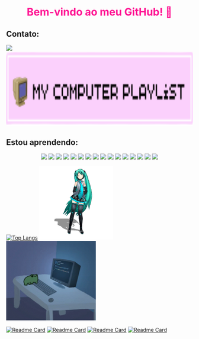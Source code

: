 <h1 style="color:#FF1493" align="center">Bem-vindo ao meu GitHub! 🐸</h1>

## Contato:

<a href="https://www.linkedin.com/in/marina-k-e/">
  <img src="https://img.shields.io/badge/LinkedIn-0077B5?style=for-the-badge&logo=linkedin&logoColor=white"/>
</a>

<a href="https://youtu.be/6xXTvgVFRHg">
  <img src="https://github.com/Marinakrae/imagens_sites/blob/51ba7eda0c3654bce07579255478cf3cd9a0b0db/computer.png" height="200"/>
</a>

## Estou aprendendo: 

<p align="center">
  <img src="https://img.shields.io/badge/Java-ED8B00?style=for-the-badge&logo=java&logoColor=white"/>
  <img src="https://img.shields.io/badge/C%2B%2B-00599C?style=for-the-badge&logo=c%2B%2B&logoColor=white"/>
  <img src="https://img.shields.io/badge/Spring-6DB33F?style=for-the-badge&logo=spring&logoColor=white"/>
  <img src="https://img.shields.io/badge/Android-3DDC84?style=for-the-badge&logo=android&logoColor=white"/> 
  <img src="https://img.shields.io/badge/JavaScript-F7DF1E?style=for-the-badge&logo=javascript&logoColor=black"/> 
  <img src="https://img.shields.io/badge/TypeScript-007ACC?style=for-the-badge&logo=typescript&logoColor=white"/> 
  <img src="https://img.shields.io/badge/Node.js-43853D?style=for-the-badge&logo=node.js&logoColor=white"/> 
  <img src="https://img.shields.io/badge/Express.js-404D59?style=for-the-badge"/> 
  <img src="https://img.shields.io/badge/MySQL-005C84?style=for-the-badge&logo=mysql&logoColor=white"/> 
  <img src="https://img.shields.io/badge/Lua-2C2D72?style=for-the-badge&logo=lua&logoColor=white"/> 
  <img src="https://img.shields.io/badge/Python-14354C?style=for-the-badge&logo=python&logoColor=white"/> 
  <img src="https://img.shields.io/badge/HTML5-E34F26?style=for-the-badge&logo=html5&logoColor=white"/>
  <img src="https://img.shields.io/badge/CSS-239120?&style=for-the-badge&logo=css3&logoColor=white"/>
  <img src="https://img.shields.io/badge/PHP-777BB4?style=for-the-badge&logo=php&logoColor=white"/>
  <img src="https://img.shields.io/badge/Bootstrap-563D7C?style=for-the-badge&logo=bootstrap&logoColor=white"/>
  <img src="https://img.shields.io/badge/Delphi_RAD_Studio-B22222?style=for-the-badge&logo=delphi&logoColor=white"/>
</p> 

[![Top Langs](https://github-readme-stats.vercel.app/api/top-langs/?username=Marinakrae&layout=compact&langs_count=10)](https://github.com/Marinakrae/github-readme-stats)
<img src="https://github.com/Marinakrae/imagens_sites/blob/a9d2004328480e4ec647c0f3be6fde9997cebea9/miku.gif" height="200">
<img src="https://github.com/Marinakrae/imagens_sites/blob/33b38eed33a893017cc1a8e0e3be37caa1bf0d67/sapo.gif" height="215"> 

[![Readme Card](https://github-readme-stats.vercel.app/api/pin/?username=marinakrae&repo=Papas_Freezeria)](https://github.com/marinakrae/Papas_Freezeria)
[![Readme Card](https://github-readme-stats.vercel.app/api/pin/?username=marinakrae&repo=Adivinhe_o_Numero_Lua)](https://github.com/marinakrae/Adivinhe_o_Numero_Lua)
[![Readme Card](https://github-readme-stats.vercel.app/api/pin/?username=Marinakrae&repo=API_REST_Cadastro_de_Produtos)](https://github.com/Marinakrae/API_REST_Cadastro_de_Produtos)
[![Readme Card](https://github-readme-stats.vercel.app/api/pin/?username=Marinakrae&repo=Morango)](https://github.com/Marinakrae/Morango)
